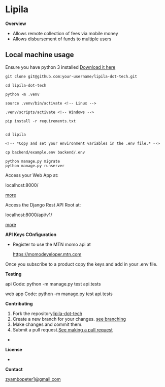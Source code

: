 # Lipila

**Overview**

- Allows remote collection of fees via mobile money
- Allows disbursement of funds to multiple users

## Local machine usage
Ensure you have python 3 installed
[Download it here](https://www.python.org/downloads/)

    git clone git@github.com:your-username/lipila-dot-tech.git

    cd lipila-dot-tech    

    python -m .venv

    source .venv/bin/activate <!-- Linux -->

    .venv/scripts/activate <!-- Windows -->

    pip install -r requirements.txt
    

    cd lipila

    <!-- *Copy and set your environment variables in the .env file.* -->

    cp backend/example.env backend/.env

    python manage.py migrate
    python manage.py runserver

Access your Web App at:

localhost:8000/

[more](./lipila/web/)


Access the Django Rest API Root at:

localhost:8000/api/v1/

[more](./lipila/api/)


**API Keys COnfiguration**

- Register to use the MTN momo api at
    
    https://momodeveloper.mtn.com

Once you subscribe to a product copy the keys and add in your .env file.


**Testing**

api Code:
    python -m manage.py test api.tests

web app Code:
    python -m manage.py test api.tests


**Contributing**

1. Fork the repository[lipila-dot-tech](https://github.com/Lipila-tech/Lipila-rest-api)
2. Create a new branch for your changes. [see branching](https://git-scm.com/book/en/v2/Git-Branching-Branches-in-a-Nutshell)
3. Make changes and commit them.
4. Submit a pull request.[See making a pull request](https://docs.github.com/en/pull-requests/collaborating-with-pull-requests/proposing-changes-to-your-work-with-pull-requests/creating-a-pull-request)
-

**License**

-

**Contact**

zyambopeter1@gmail.com
